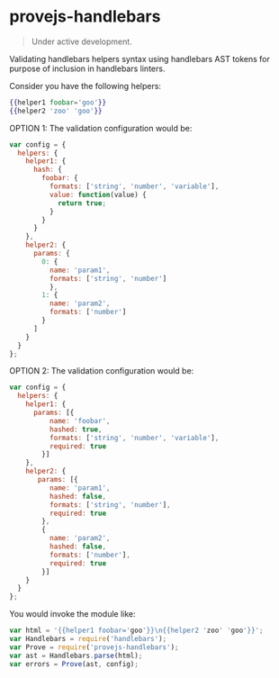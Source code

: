 # provejs-handlebars

> Under active development.

Validating handlebars helpers syntax using handlebars AST tokens for purpose of inclusion in handlebars linters.

Consider you have the following helpers:
```hbs
{{helper1 foobar='goo'}}
{{helper2 'zoo' 'goo'}}
```

OPTION 1: The validation configuration would be:
```js
var config = {
  helpers: {
    helper1: {
      hash: {
        foobar: {
          formats: ['string', 'number', 'variable'],
          value: function(value) {
            return true;
          }
        }
      }
    },
    helper2: {
      params: {
        0: {
          name: 'param1',
          formats: ['string', 'number']
          },
        1: {
          name: 'param2',
          formats: ['number']
        }
      ]
    }
  }
};
```

OPTION 2: The validation configuration would be:
```js
var config = {
  helpers: {
    helper1: {
      params: [{
          name: 'foobar',
          hashed: true,
          formats: ['string', 'number', 'variable'],
          required: true
        }]
    },
    helper2: {
       params: [{
          name: 'param1',
          hashed: false,
          formats: ['string', 'number'],
          required: true
        },
        {
          name: 'param2',
          hashed: false,
          formats: ['number'],
          required: true
        }]
    }
  }
};
```
You would invoke the module like:
```js
var html = '{{helper1 foobar='goo'}}\n{{helper2 'zoo' 'goo'}}';
var Handlebars = require('handlebars');
var Prove = require('provejs-handlebars');
var ast = Handlebars.parse(html);
var errors = Prove(ast, config);
```
